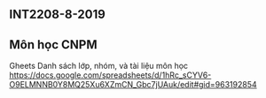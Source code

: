 ## INT2208-8-2019 
## Môn học CNPM

Gheets Danh sách lớp, nhóm, và tài liệu môn học https://docs.google.com/spreadsheets/d/1hRc_sCYV6-O9ELMNNB0Y8MQ25Xu6XZmCN_Gbc7jUAuk/edit#gid=963192854
